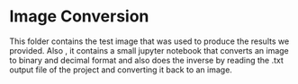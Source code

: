 # Image Conversion #

This folder contains the test image that was used to produce the results we provided. Also , it contains a small jupyter notebook that converts an image to
binary and decimal format and also does the inverse by reading the .txt output file of the project and converting it back to an image.
